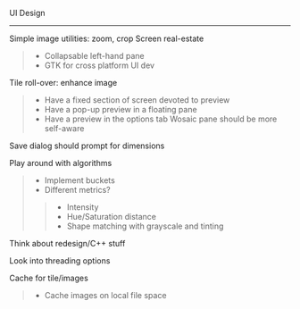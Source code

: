 UI Design

---



Simple image utilities: zoom, crop
Screen real-estate
> - Collapsable left-hand pane
> - GTK for cross platform UI dev

Tile roll-over: enhance image
> - Have a fixed section of screen devoted to preview
> - Have a pop-up preview in a floating pane
> - Have a preview in the options tab
Wosaic pane should be more self-aware

Save dialog should prompt for dimensions


Play around with algorithms
> - Implement buckets
> - Different metrics?
> > - Intensity
> > - Hue/Saturation distance
> > - Shape matching with grayscale and tinting

Think about redesign/C++ stuff

Look into threading options

Cache for tile/images

> - Cache images on local file space